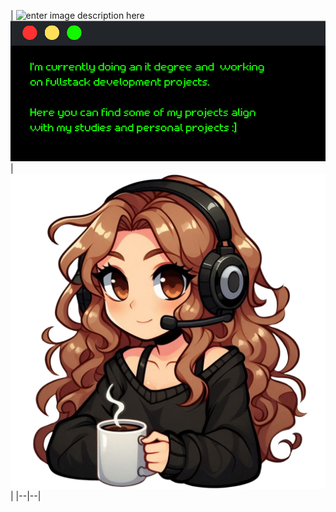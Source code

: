 
|
![enter image description here](https://readme-typing-svg.demolab.com?font=Retropix&duration=4300&pause=1000&color=13F700&random=false&width=435&lines=hi%20:%5D%20i%27m%20jana)![enter image description here](https://raw.githubusercontent.com/jwnaina/jwnaina/main/card.png) | ![enter image description here](https://raw.githubusercontent.com/jwnaina/jwnaina/main/drawart.png) |
|--|--|
